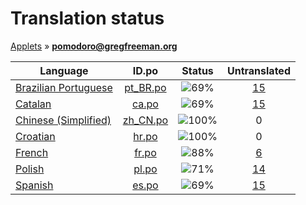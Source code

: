 # Translation status
[Applets](../../README.md) &#187; **pomodoro@gregfreeman.org**

Language | ID.po | Status | Untranslated
---------|:--:|:------:|:-----------:
[Brazilian Portuguese](../../language-status/pt_BR.md) | [pt_BR.po](po/pt_BR.po) | ![69%](http://progressed.io/bar/69) | [15](untranslated-po/pt_BR.md)
[Catalan](../../language-status/ca.md) | [ca.po](po/ca.po) | ![69%](http://progressed.io/bar/69) | [15](untranslated-po/ca.md)
[Chinese (Simplified)](../../language-status/zh_CN.md) | [zh_CN.po](po/zh_CN.po) | ![100%](http://progressed.io/bar/100) | 0
[Croatian](../../language-status/hr.md) | [hr.po](po/hr.po) | ![100%](http://progressed.io/bar/100) | 0
[French](../../language-status/fr.md) | [fr.po](po/fr.po) | ![88%](http://progressed.io/bar/88) | [6](untranslated-po/fr.md)
[Polish](../../language-status/pl.md) | [pl.po](po/pl.po) | ![71%](http://progressed.io/bar/71) | [14](untranslated-po/pl.md)
[Spanish](../../language-status/es.md) | [es.po](po/es.po) | ![69%](http://progressed.io/bar/69) | [15](untranslated-po/es.md)
